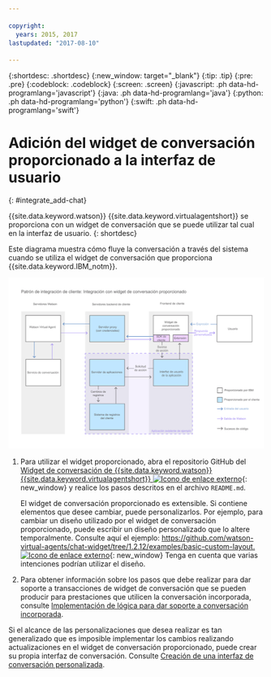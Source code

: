 ```yaml
---

copyright:
  years: 2015, 2017
lastupdated: "2017-08-10"

---
```


{:shortdesc: .shortdesc}
{:new_window: target="_blank"}
{:tip: .tip}
{:pre: .pre}
{:codeblock: .codeblock}
{:screen: .screen}
{:javascript: .ph data-hd-programlang='javascript'}
{:java: .ph data-hd-programlang='java'}
{:python: .ph data-hd-programlang='python'}
{:swift: .ph data-hd-programlang='swift'}

# Adición del widget de conversación proporcionado a la interfaz de usuario 
{: #integrate_add-chat}

{{site.data.keyword.watson}} {{site.data.keyword.virtualagentshort}} se proporciona con un widget de conversación que se puede utilizar tal cual en la interfaz de usuario.
{: shortdesc}

Este diagrama muestra cómo fluye la conversación a través del sistema cuando se utiliza el widget de conversación que proporciona {{site.data.keyword.IBM_notm}}.

![Muestra una configuración estándar en la que se utiliza el widget de conversación. ](images/builtin_chat_new.png)

1.  Para utilizar el widget proporcionado, abra el repositorio GitHub del [Widget de conversación de {{site.data.keyword.watson}} {{site.data.keyword.virtualagentshort}} ![Icono de enlace externo](../../icons/launch-glyph.svg "Icono de enlace externo")](https://github.com/watson-virtual-agents/chat-widget "Icono de enlace externo"){: new_window} y realice los pasos descritos en el archivo `README.md`. 

    El widget de conversación proporcionado es extensible. Si contiene elementos que desee cambiar, puede personalizarlos. Por ejemplo, para cambiar un diseño utilizado por el widget de conversación proporcionado, puede escribir un diseño personalizado que lo altere temporalmente. Consulte aquí el ejemplo: [https://github.com/watson-virtual-agents/chat-widget/tree/1.2.12/examples/basic-custom-layout. ![Icono de enlace externo](../../icons/launch-glyph.svg "Icono de enlace externo")](https://github.com/watson-virtual-agents/chat-widget/tree/1.2.12/examples/basic-custom-layout "Icono de enlace externo"){: new_window} Tenga en cuenta que varias intenciones podrían utilizar el diseño.

1.  Para obtener información sobre los pasos que debe realizar para dar soporte a transacciones de widget de conversación que se pueden producir para prestaciones que utilicen la conversación incorporada, consulte [Implementación de lógica para dar soporte a conversación incorporada](impl_intents.html#backend_transaction).

Si el alcance de las personalizaciones que desea realizar es tan generalizado que es imposible implementar los cambios realizando actualizaciones en el widget de conversación proporcionado, puede crear su propia interfaz de conversación. Consulte [Creación de una interfaz de conversación personalizada](integrate_custom-chat.html).
